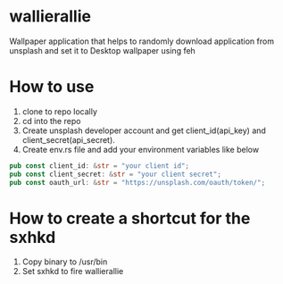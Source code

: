 # wallierallie
Wallpaper application that helps to randomly download application from unsplash and set it to Desktop wallpaper using feh

# How to use
1. clone to repo locally
2. cd into the repo
3. Create unsplash developer account and get client_id(api_key) and client_secret(api_secret).
4. Create env.rs file and add your environment variables like below

```rust
pub const client_id: &str = "your client id";
pub const client_secret: &str = "your client secret";
pub const oauth_url: &str = "https://unsplash.com/oauth/token/";
```

# How to create a shortcut for the sxhkd
1. Copy binary to /usr/bin
2. Set sxhkd to fire wallierallie

